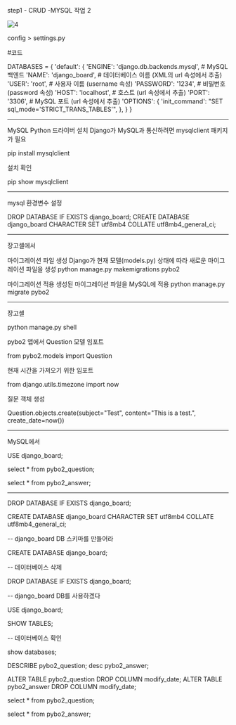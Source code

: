 

step1  - CRUD  -MYSQL 작업 2


![4](https://github.com/user-attachments/assets/56a49a12-b0d0-4404-ae2f-adb0d2d04f0e)


config  > settings.py 

#코드

DATABASES = {
    'default': {
        'ENGINE': 'django.db.backends.mysql',  # MySQL 백엔드
        'NAME': 'django_board',               # 데이터베이스 이름 (XML의 url 속성에서 추출)
        'USER': 'root',                       # 사용자 이름 (username 속성)
        'PASSWORD': '1234',                   # 비밀번호 (password 속성)
        'HOST': 'localhost',                  # 호스트 (url 속성에서 추출)
        'PORT': '3306',                       # MySQL 포트 (url 속성에서 추출)
        'OPTIONS': {
            'init_command': "SET sql_mode='STRICT_TRANS_TABLES'",
        },
    }
}



-----------------------------










MySQL Python 드라이버 설치
Django가 MySQL과 통신하려면 mysqlclient 패키지가 필요

pip install mysqlclient




설치 확인

pip show mysqlclient





-------------

mysql 환경변수 설정 

DROP DATABASE IF EXISTS django_board;
CREATE DATABASE django_board CHARACTER SET utf8mb4 COLLATE utf8mb4_general_ci;

---------------
장고셸에서

마이그레이션 파일 생성 Django가 현재 모델(models.py) 상태에 따라 새로운 마이그레이션 파일을 생성
python manage.py makemigrations pybo2





마이그레이션 적용 생성된 마이그레이션 파일을 
MySQL에 적용
python manage.py migrate pybo2



----------------------


장고셸

python manage.py shell

pybo2 앱에서 Question 모델 임포트

from pybo2.models import Question

현재 시간을 가져오기 위한 임포트

from django.utils.timezone import now

질문 객체 생성

Question.objects.create(subject="Test", content="This is a test.", create_date=now())


---------------------

MySQL에서

USE django_board;

select * from pybo2_question;

select * from pybo2_answer;



-----------------------------------


DROP DATABASE IF EXISTS django_board;

CREATE DATABASE django_board CHARACTER SET utf8mb4 COLLATE utf8mb4_general_ci;


-- django_board DB 스키마를 만들어라

CREATE DATABASE django_board;

-- 데이터베이스 삭제

DROP DATABASE IF EXISTS django_board;


-- django_board DB를 사용하겠다

USE django_board;

SHOW TABLES;

-- 데이터베이스 확인

show databases;



DESCRIBE pybo2_question;
desc pybo2_answer;

ALTER TABLE pybo2_question DROP COLUMN modify_date;
ALTER TABLE pybo2_answer DROP COLUMN modify_date;


select * from pybo2_question;

select * from pybo2_answer;


